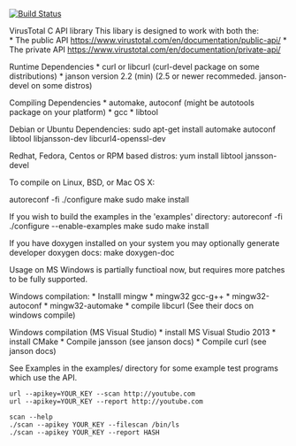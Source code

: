 [![Build Status](https://travis-ci.org/VirusTotal/c-vtapi.svg?branch=travis)](https://travis-ci.org/VirusTotal/c-vtapi)

VirusTotal C API library
This libary is designed to work with both the:	
	* The public API https://www.virustotal.com/en/documentation/public-api/
	* The private API https://www.virustotal.com/en/documentation/private-api/

Runtime Dependencies
	* curl or libcurl  (curl-devel package on some distributions)
	* janson version 2.2 (min) (2.5 or newer recommeded.  janson-devel on some distros)

Compiling Dependencies
	* automake, autoconf  (might be autotools package on your platform)
	* gcc
	* libtool

Debian or Ubuntu Dependencies:
	sudo apt-get install automake autoconf libtool libjansson-dev libcurl4-openssl-dev

Redhat, Fedora, Centos or RPM based distros:
	yum install libtool jansson-devel

To compile on Linux, BSD, or Mac OS X:

autoreconf -fi
./configure
make
sudo make install

If you wish to build the examples in the 'examples' directory:
autoreconf -fi
./configure --enable-examples
make
sudo make install

If you have doxygen installed on your system you may optionally generate developer doxygen docs:
make doxygen-doc

Usage on MS Windows is partially functioal now, but requires more patches to be fully supported.

Windows compilation:
	* Installl mingw
		*  mingw32 gcc-g++
		*  mingw32-autoconf
		*  mingw32-automake
	* compile libcurl  (See their docs on windows compile)

Windows compilation (MS Visual Studio)
	* install MS Visual Studio 2013
	* install CMake
	* Compile jansson  (see janson docs)
	* Compile curl  (see janson docs)

See Examples in the examples/ directory for some example test programs which use the API.

	url --apikey=YOUR_KEY --scan http://youtube.com
	url --apikey=YOUR_KEY --report http://youtube.com

	scan --help
	./scan --apikey YOUR_KEY --filescan /bin/ls
	./scan --apikey YOUR_KEY --report HASH
